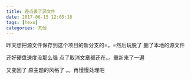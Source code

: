 ```yaml
---
title: 差点丢了源文件
date: 2017-06-15 12:05:18
tags: [hexo]
categories: 其他
---
```

昨天想把源文件保存到这个项目的新分支的=。=然后玩脱了 删了本地的源文件

还好硬盘速度没那么强 点了取消文章都还在。。重新来了一遍

又变回了 原主题的风格了 。。再慢慢处理吧